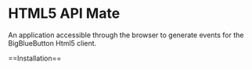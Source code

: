 HTML5 API Mate
==============

An application accessible through the browser to generate events for the BigBlueButton Html5 client.


==Installation==
